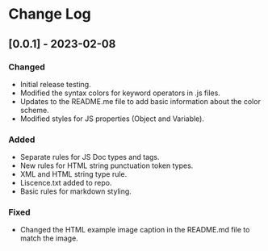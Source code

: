 # Change Log

## [0.0.1] - 2023-02-08
### Changed
- Initial release testing.
- Modified the syntax colors for keyword operators in .js files.
- Updates to the README.me file to add basic information about the color scheme.
- Modified styles for JS properties (Object and Variable).

### Added
- Separate rules for JS Doc types and tags.
- New rules for HTML string punctuation token types.
- XML and HTML string type rule.
- Liscence.txt added to repo.
- Basic rules for markdown styling.

### Fixed
- Changed the HTML example image caption in the README.md file to match the image.